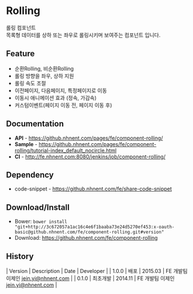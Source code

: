 Rolling
======================
롤링 컴포넌트<br>
목록형 데이터를 상하 또는 좌우로 롤링시키며 보여주는 컴포넌트 입니다.

## Feature
* 순환Rolling, 비순환Rolling
* 롤링 방향을 좌우, 상하 지원
* 롤링 속도 조절
* 이전페이지, 다음페이지, 특정페이지로 이동
* 이동시 애니메이션 효과 (정속, 가감속)
* 커스텀이벤트(페이지 이동 전, 페이지 이동 후)

## Documentation
* **API** - https://github.nhnent.com/pages/fe/component-rolling/
* **Sample** - https://github.nhnent.com/pages/fe/component-rolling/tutorial-index_default_nocircle.html
* **CI** - http://fe.nhnent.com:8080/jenkins/job/component-rolling/

## Dependency
* code-snippet - https://github.nhnent.com/fe/share-code-snippet

## Download/Install
* Bower: `bower install "git+http://3c672057a1ac16c4e6f1baaba73e24d5270ef453:x-oauth-basic@github.nhnent.com/fe/component-rolling.git#version"`
* Download: https://github.nhnent.com/fe/component-rolling

## History
| Version | Description | Date | Developer |
| 1.0.0 | 배포 | 2015.03 | FE 개발팀 이제인 <jein.yi@nhnent.com> |
| 0.1.0 | 최초개발 | 2014.11 | FE 개발팀 이제인 <jein.yi@nhnent.com> |



